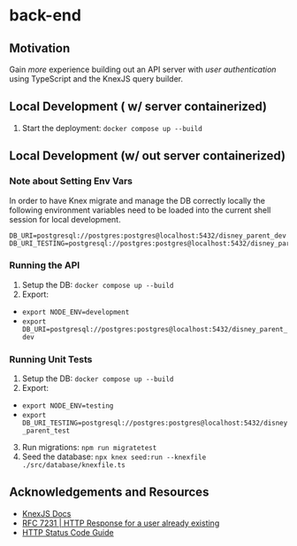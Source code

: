 # back-end

## Motivation

Gain _more_ experience building out an API server with _user authentication_ using TypeScript and the KnexJS query builder.

## Local Development ( w/ server containerized)

1. Start the deployment: `docker compose up --build`

## Local Development (w/ out server containerized)

### Note about Setting Env Vars

In order to have Knex migrate and manage the DB correctly locally the following environment variables need to be loaded into the current shell session for local
development.

```
DB_URI=postgresql://postgres:postgres@localhost:5432/disney_parent_dev
DB_URI_TESTING=postgresql://postgres:postgres@localhost:5432/disney_parent_test
```

### Running the API

1. Setup the DB: `docker compose up --build`
2. Export:

- `export NODE_ENV=development`
- `export DB_URI=postgresql://postgres:postgres@localhost:5432/disney_parent_dev`

### Running Unit Tests

1. Setup the DB: `docker compose up --build`
2. Export:

- `export NODE_ENV=testing`
- `export DB_URI_TESTING=postgresql://postgres:postgres@localhost:5432/disney_parent_test`

3. Run migrations: `npm run migratetest`
4. Seed the database: `npx knex seed:run --knexfile ./src/database/knexfile.ts`

## Acknowledgements and Resources

- [KnexJS Docs](https://knexjs.org/)
- [RFC 7231 | HTTP Response for a user already existing](https://www.rfc-editor.org/rfc/rfc7231#page-58)
- [HTTP Status Code Guide](https://www.websiterating.com/resources/http-status-codes-cheat-sheet/)
